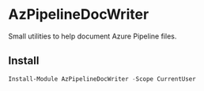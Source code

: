 # AzPipelineDocWriter

Small utilities to help document Azure Pipeline files.

## Install

```powershell
Install-Module AzPipelineDocWriter -Scope CurrentUser
```
